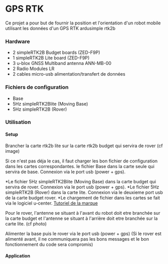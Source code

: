 # GPS RTK

Ce projet a pour but de fournir la position et l'orientation d'un robot mobile utilisant les données d'un GPS RTK ardusimple rtk2b

### Hardware

* 2 simpleRTK2B Budget boards (ZED-F9P)
* 1 simpleRTK2B Lite board (ZED-F9P)
* 3 u-blox GNSS Multiband antenna ANN-MB-00
* 2 Radio Modules LR
* 2 cables micro-usb alimentation/transfert de données

### Fichiers de configuration

* Base
* 5Hz simpleRTK2Blite (Moving Base)
* 5Hz simpleRTK2B (Rover)

### Utilisation
#### Setup
Brancher la carte rtk2b lite sur la carte rtk2b budget qui servira de rover (cf image) 

Si ce n'est pas déja le cas, il faut charger les bon fichier de configuration dans les cartes correspondantes.
le fichier Base dans la carte seule qui servira de base. Connexion via le port usb (power + gps).

*Le fichier 5Hz simpleRTK2Blite (Moving Base) dans la carte budget qui servira de rover.  Connexion via le port usb (power + gps).
*Le fichier 5Hz simpleRTK2B (Rover) dans la carte lite. Connexion via le deuxieme port usb de la carte budget rover.
*Le chargement de fichier dans les cartes se fait via le logiciel u-center.
[Tutoriel de la marque](https://www.ardusimple.com/configuration-files/)

Pour le rover, l'antenne se situant à l'avant du robot doit etre branchée sur la carte budget et l'antenne se situant à l'arrière doit etre branchée sur la carte lite. (cf photo)

Alimenter la base puis le rover via le port usb (power + gps) 
(Si le rover est alimenté avant, il ne communiquera pas les bons messages et le bon fonctionnement du code sera compromis)

#### Application








